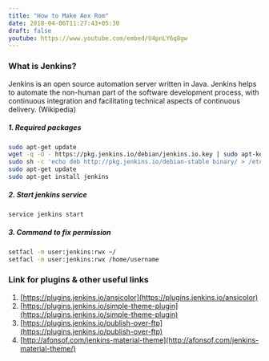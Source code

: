 ```yaml
---
title: "How to Make Aex Rom"
date: 2018-04-06T11:27:43+05:30
draft: false
youtube: https://www.youtube.com/embed/U4pnLY6q8gw
---
```

### What is Jenkins?
Jenkins is an open source automation server written in Java. Jenkins helps to automate the non-human part of the software development process, with continuous integration and facilitating technical aspects of continuous delivery. (Wikipedia)

##### 1. Required packages
```bash
sudo apt-get update
wget -q -O - https://pkg.jenkins.io/debian/jenkins.io.key | sudo apt-key add -
sudo sh -c 'echo deb http://pkg.jenkins.io/debian-stable binary/ > /etc/apt/sources.list.d/jenkins.list'
sudo apt-get update
sudo apt-get install jenkins
```

##### 2. Start jenkins service
```bash
service jenkins start
```

##### 3. Command to fix permission
```bash
setfacl -m user:jenkins:rwx ~/
setfacl -m user:jenkins:rwx /home/username
```

### Link for plugins & other useful links
1. [https://plugins.jenkins.io/ansicolor](https://plugins.jenkins.io/ansicolor)
2. [https://plugins.jenkins.io/simple-theme-plugin](https://plugins.jenkins.io/simple-theme-plugin)
3. [https://plugins.jenkins.io/publish-over-ftp](https://plugins.jenkins.io/publish-over-ftp)
4. [http://afonsof.com/jenkins-material-theme](http://afonsof.com/jenkins-material-theme/)
